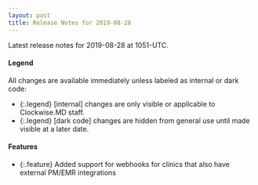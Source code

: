 ```yaml
---
layout: post
title: Release Notes for 2019-08-28
---
```


Latest release notes for 2019-08-28 at 1051-UTC.

<div class='legend' markdown='1'>

#### Legend

All changes are available immediately unless labeled as internal or dark code:

- {:.legend} [internal] changes are only visible or applicable to Clockwise.MD staff.
- {:.legend} [dark code] changes are hidden from general use until made visible at a later date.

</div>

<div class='features' markdown='1'>

#### Features

- {:.feature} Added support for webhooks for clinics that also have external PM/EMR integrations

</div>

